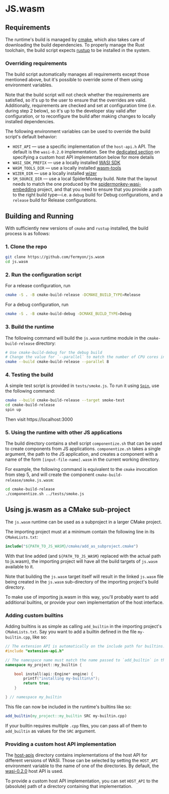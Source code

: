 # JS.wasm

## Requirements

The runtime's build is managed by [cmake](https://cmake.org/), which also takes care of downloading the build dependencies.
To properly manage the Rust toolchain, the build script expects [rustup](https://rustup.rs/) to be installed in the system.

### Overriding requirements

The build script automatically manages all requirements except those mentioned above, but it's possible to override some of them using environment variables.

Note that the build script will not check whether the requirements are satisfied, so it's up to the user to ensure that the overrides are valid. Additionally, requirements are checked and set at configuration time (i.e. during step 2 below), so it's up to the developer stay valid after configuration, or to reconfigure the build after making changes to locally installed dependencies.

The following environment variables can be used to override the build script's default behavior:

- `HOST_API` — use a specific implementation of the `host-api.h` API. The default is the `wasi-0.2.0` implementation. See the [dedicated section](#providing-a-custom-host-api-implementation) on specifying a custom host API implementation below for more details
 - `WASI_SDK_PREFIX` — use a locally installed [WASI SDK](https://github.com/WebAssembly/wasi-sdk/)
 - `WASM_TOOLS_DIR` — use a locally installed [wasm-tools](https://github.com/bytecodealliance/wasm-tools/)
 - `WIZER_DIR` — use a locally installed [wizer](https://github.com/bytecodealliance/wizer)
 - `SM_SOURCE_DIR` — use a local SpiderMonkey build. Note that the layout needs to match the one produced by the [spidermonkey-wasi-embedding](https://github.com/tschneidereit/spidermonkey-wasi-embedding/) project, and that you need to ensure that you provide a path to the right build type—i.e. a `debug` build for Debug configurations, and a `release` build for Release configurations.

## Building and Running

With sufficiently new versions of `cmake` and `rustup` installed, the build process is as follows:

### 1. Clone the repo

```bash
git clone https://github.com/fermyon/js.wasm
cd js.wasm
```

### 2. Run the configuration script

For a release configuration, run
```bash
cmake -S . -B cmake-build-release -DCMAKE_BUILD_TYPE=Release
```

For a debug configuration, run
```bash
cmake -S . -B cmake-build-debug -DCMAKE_BUILD_TYPE=Debug
```

### 3. Build the runtime

The following command will build the `js.wasm` runtime module in the `cmake-build-release` directory:
```bash
# Use cmake-build-debug for the debug build
# Change the value for `--parallel` to match the number of CPU cores in your system
cmake --build cmake-build-release --parallel 8
```

### 4. Testing the build 

A simple test script is provided in `tests/smoke.js`. To run it using [`Spin`](https://github.com/fermyon/spin), use the following command:
```bash
cmake --build cmake-build-release --target smoke-test
cd cmake-build-release
spin up
```

Then visit https://localhost:3000 

### 5. Using the runtime with other JS applications

The build directory contains a shell script `componentize.sh` that can be used to create components from JS applications. `componentize.sh` takes a single argument, the path to the JS application, and creates a component with a name of the form `[input-file-name].wasm` in the current working directory.

For example, the following command is equivalent to the `cmake` invocation from step 5, and will create the component `cmake-build-release/smoke.js.wasm`:

```bash
cd cmake-build-release
./componentize.sh ../tests/smoke.js
```


## Using js.wasm as a CMake sub-project

The `js.wasm` runtime can be used as a subproject in a larger CMake project.

The importing project must at a minimum contain the following line in its `CMakeLists.txt`:

```cmake
include("${PATH_TO_JS_WASM}/cmake/add_as_subproject.cmake")
```

With that line added (and `${PATH_TO_JS_WASM}` replaced with the actual path to js.wasm), the importing project will have all the build targets of `js.wasm` available to it.

Note that building the `js.wasm` target itself will result in the linked `js.wasm` file being created in the `js.wasm` sub-directory of the importing project's build directory.

To make use of importing js.wasm in this way, you'll probably want to add additional builtins, or provide your own implementation of the host interface.

### Adding custom builtins

Adding builtins is as simple as calling `add_builtin` in the importing project's `CMakeLists.txt`. Say you want to add a builtin defined in the file `my-builtin.cpp`, like so:

```cpp
// The extension API is automatically on the include path for builtins.
#include "extension-api.h"

// The namespace name must match the name passed to `add_builtin` in the CMakeLists.txt
namespace my_project::my_builtin {

    bool install(api::Engine* engine) {
        printf("installing my-builtin\n");
        return true;
    }

} // namespace my_builtin
```

This file can now be included in the runtime's builtins like so:
```cmake
add_builtin(my_project::my_builtin SRC my-builtin.cpp)
```

If your builtin requires multiple `.cpp` files, you can pass all of them to `add_builtin` as values for the `SRC` argument.


### Providing a custom host API implementation

The [host-apis](host-apis) directory contains implementations of the host API for different versions of WASI. Those can be selected by setting the `HOST_API` environment variable to the name of one of the directories. By default, the [wasi-0.2.0](host-apis/wasi-0.2.0) host API is used.

To provide a custom host API implementation, you can set `HOST_API` to the (absolute) path of a directory containing that implementation.
